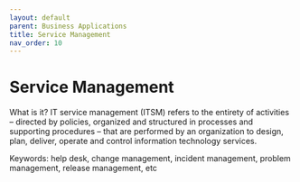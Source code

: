 ```yaml
---
layout: default
parent: Business Applications
title: Service Management
nav_order: 10
---
```


# Service Management 

What is it? IT service management (ITSM) refers to the entirety of activities – directed by policies, organized and structured in processes and supporting procedures – that are performed by an organization to design, plan, deliver, operate and control information technology services. 

Keywords: help desk, change management, incident management, problem management, release management, etc

